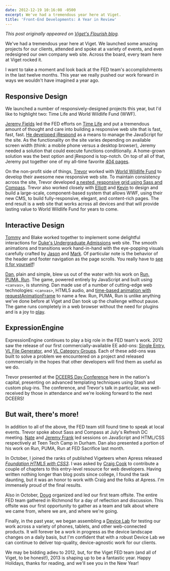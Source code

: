 ```yaml
---
date: 2012-12-19 10:16:08 -0500
excerpt: We've had a tremendous year here at Viget.
title: 'Front-End Developments: A Year in Review'
---
```


_This post originally appeared on [Viget's Flourish blog](http://viget.com/flourish/front-end-developments-a-year-in-review)._

We've had a tremendous year here at Viget. We launched some amazing projects for our clients, attended and spoke at a variety of events, and even redesigned our own company web site. Across the board, every team here at Viget rocked it.

I want to take a moment and look back at the FED team's accomplishments in the last twelve months. This year we really pushed our work forward in ways we wouldn't have imagined a year ago.


## Responsive Design

We launched a number of responsively-designed projects this year, but I'd like to highlight two: Time Life and World Wildlife Fund (WWF).

[Jeremy Fields](http://viget.com/about/team/jfields) led the FED efforts on [Time Life](http://viget.com/work/time-life) and put a tremendous amount of thought and care into building a responsive web site that is fast, fast, fast. [He developed jRespond](http://viget.com/inspire/managing-javascript-on-responsive-websites) as a means to manage the JavaScript for the site. As the functionality on the site varies depending on available screen width (think: a mobile phone versus a desktop browser), Jeremy needed a solution that could execute functions conditionally. A home-grown solution was the best option and jRespond is top-notch. On top of all of that, Jeremy put together one of my all-time favorite [404 pages](http://timelife.com/404).

On the non-profit side of things, [Trevor](http://viget.com/about/team/tdavis) worked with [World Wildlife Fund](http://viget.com/work/wwf) to develop their awesome new responsive web site. To maintain consistency across the site, Trevor developed [a nested, responsive grid using Sass and Compass](http://viget.com/inspire/building-a-nested-responsive-grid-with-sass-compass). Trevor also worked closely with [Elliott](http://viget.com/about/team/emunoz) and [Kevin](http://viget.com/about/team/kvigneault) to design and build a large-scale, component-based system that allows WWF, using their new CMS, to build fully-responsive, elegant, and content-rich pages. The end result is a web site that works across all devices and that will provide lasting value to World Wildlife Fund for years to come.


## Interactive Design

[Tommy](http://viget.com/about/team/tmarshall) and Blake worked together to implement some delightful interactions for [Duke's Undergraduate Admissions](http://viget.com/work/duke-admissions) web site. The smooth animations and transitions work hand-in-hand with the eye-popping visuals carefully crafted by [Jason](http://viget.com/about/team/jtoth) and [Mark](http://viget.com/about/team/msteinruck). Of particular note is the behavior of the header and footer navigation as the page scrolls. You really have to [see it for yourself](http://admissions.duke.edu/)!

[Dan](http://viget.com/about/team/dtello), plain and simple, blew us out of the water with his work on [Run, PUMA, Run](http://viget.com/work/run-puma-run). The game, powered entirely by JavaScript and built using `<canvas>`, is stunning. Dan made use of a number of cutting-edge web technologies: `<canvas>`, HTML5 audio, and [time-based animation with requestAnimationFrame](http://viget.com/extend/time-based-animation) to name a few. Run, PUMA, Run is unlike anything we've done before at Viget and Dan took up the challenge without pause. The game runs completely in a web browser without the need for plugins and is a joy to [play](http://www.puma.com/runpumarun).


## ExpressionEngine

ExpressionEngine continues to play a big role in the FED team's work. 2012 saw the release of our first commercially-available EE add-ons: [Single Entry](http://devot-ee.com/add-ons/single-entry), [VL File Generator](http://devot-ee.com/add-ons/vl-file-generator), and [VL Category Groups](http://devot-ee.com/add-ons/vl-category-groups). Each of these add-ons was built to solve a problem we encountered on a project and released commercially in the hopes that other developers will find them as useful as we do.

Trevor presented at the [DCEERS Day Conference](http://dceers.org/) here in the nation's capital, presenting on advanced templating techniques using Stash and custom plug-ins. The conference, and Trevor's talk in particular, was well-received by those in attendance and we're looking forward to the next DCEERS!

## But wait, there's more!

In addition to all of the above, the FED team still found time to speak at local events. Trevor spoke about Sass and Compass at July's Refresh DC meeting. [Nate](http://viget.com/about/team/nhunzaker) and [Jeremy Frank](http://viget.com/about/team/jfrank) led sessions on JavaScript and HTML/CSS respectively at Teen Tech Camp in Durham. Dan also presented a portion of his work on Run, PUMA, Run at FED Sacrifice last month.

In October, I joined the ranks of published Vigeteers when Apress released [_Foundation HTML5 with CSS3_](http://www.apress.com/9781430238768). I was asked by [Craig Cook](http://www.focalcurve.com/) to contribute a couple of chapters to this entry-level resource for web developers. Having written nothing longer than blog posts since college, I found the task daunting, but it was an honor to work with Craig and the folks at Apress. I'm immensely proud of the final results.

Also in October, [Doug](http://viget.com/about/team/davery) organized and led our first team offsite. The entire FED team gathered in Richmond for a day of reflection and discussion. This offsite was our first opportunity to gather as a team and talk about where we came from, where we are, and where we're going.

Finally, in the past year, we began assembling a [Device Lab](http://www.flickr.com/photos/viget/8074505190/in/photostream) for testing our work across a variety of phones, tablets, and other web-connected products. It will forever be a work in progress as the device landscape changes on a daily basis, but I'm confident that with a robust Device Lab we can continue to deliver top-quality, device-agnostic work for our clients.

We may be bidding adieu to 2012, but, for the Viget FED team (and all of Viget, to be honest!), 2013 is shaping up to be a fantastic year. Happy Holidays, thanks for reading, and we'll see you in the New Year!